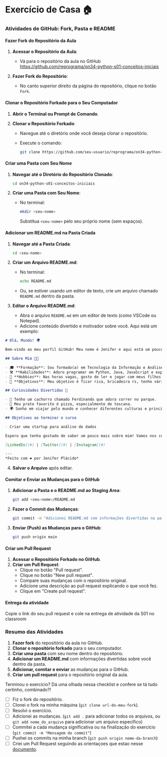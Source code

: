 # Exercício de Casa 🏠 

### Atividades de GitHub: Fork, Pasta e README

#### Fazer Fork do Repositório da Aula

1. **Acessar o Repositório da Aula**:
   - Vá para o repositório da aula no GitHub https://github.com/reprograma/on34-python-s01-conceitos-iniciais

2. **Fazer Fork do Repositório**:
   - No canto superior direito da página do repositório, clique no botão `Fork`.

#### Clonar o Repositório Forkado para o Seu Computador

1. **Abrir o Terminal ou Prompt de Comando**.

2. **Clonar o Repositório Forkado**:

   - Navegue até o diretório onde você deseja clonar o repositório.

   - Execute o comando:

     ```sh
     git clone https://github.com/seu-usuario/reprograma/on34-python-s01-conceitos-iniciais
     ```

     

####  Criar uma Pasta com Seu Nome

1. **Navegar até o Diretório do Repositório Clonado**:

   ```sh
   cd on34-python-s01-conceitos-iniciais
   ```

2. **Criar uma Pasta com Seu Nome**:

   - No terminal:

     ```sh
     mkdir <seu-nome>
     ```

     Substitua `<seu-nome>` pelo seu próprio nome (sem espaços).

#### Adicionar um README.md na Pasta Criada

1. **Navegar até a Pasta Criada**:

   ```sh
   cd <seu-nome>
   ```

2. **Criar um Arquivo README.md**:

   - No terminal:

     ```sh
     echo README.md
     ```

   - Ou, se estiver usando um editor de texto, crie um arquivo chamado `README.md` dentro da pasta.

3. **Editar o Arquivo README.md**:

   - Abra o arquivo `README.md` em um editor de texto (como VSCode ou Notepad).
   - Adicione conteúdo divertido e motivador sobre você. Aqui está um exemplo:

```markdown
# Olá, Mundo! 🌍

Bem-vindo ao meu perfil GitHub! Meu nome é Jenifer e aqui está um pouco sobre mim de uma forma divertida e motivadora:

## Sobre Mim 🧑‍💻

- 🎓 **Formação**: Sou formado(a) em Tecnologia da Informação e Análises e Desenvolvimento de Software.
- 🛠 **Habilidades**: Adoro programar em Python, Java, JavaScript e explorar novas tecnologias.
- 🎨 **Hobbies**: Nas horas vagas, gosto de ler e jogar com meus filhos.
- 🌟 **Objetivos**: Meu objetivo é ficar rica, bricadeira rs, tenho vários mas quero muito ir a Disney.

## Curiosidades Divertidas 🎉

- 🐶 Tenho um cachorro chamado Ferdinando que adora correr no parque.
- 🍕 Meu prato favorito é pizza, especialmente de toscana.
- 🌍 Sonho em viajar pelo mundo e conhecer diferentes culturas e principalmente ir a Disney.

## Objetivos ao terminar o curso

- Criar uma startup para análise de dados 

Espero que tenha gostado de saber um pouco mais sobre mim! Vamos nos conectar e construir algo incrível juntos!

[LinkedIn](#) | [Twitter](#) | [Instagram](#)

---
*Feito com ❤️ por Jenifer Plácido*
```

4. **Salvar o Arquivo** após editar.

####  Comitar e Enviar as Mudanças para o GitHub

1. **Adicionar a Pasta e o README.md ao Staging Area**:

   ```sh
   git add <seu-nome>/README.md
   ```

2. **Fazer o Commit das Mudanças**:

   ```sh
   git commit -m "Adicionei README.md com informações divertidas na pasta <seu-nome>"
   ```

3. **Enviar (Push) as Mudanças para o GitHub**:

   ```sh
   git push origin main
   ```

####  Criar um Pull Request

1. **Acessar o Repositório Forkado no GitHub**.
2. **Criar um Pull Request**:
   - Clique no botão "Pull request".
   - Clique no botão "New pull request".
   - Compare suas mudanças com o repositório original.
   - Adicione uma descrição ao pull request explicando o que você fez.
   - Clique em "Create pull request".


#### Entrega da atividade

Copie o link do seu pull request e cole na entrega de atividade da S01 no classroom

### Resumo das Atividades

1. **Fazer fork** do repositório da aula no GitHub.
2. **Clonar o repositório forkado** para o seu computador.
3. **Criar uma pasta** com seu nome dentro do repositório.
4. **Adicionar um README.md** com informações divertidas sobre você dentro da pasta.
5. **Adicionar, comitar e enviar** as mudanças para o GitHub.
6. **Criar um pull request** para o repositório original da aula.



Terminou o exercício? Dá uma olhada nessa checklist e confere se tá tudo certinho, combinado?!

- [ ] Fiz o fork do repositório.
- [ ] Clonei o fork na minha máquina (`git clone url-do-meu-fork`).
- [ ] Resolvi o exercício.
- [ ] Adicionei as mudanças. (`git add .` para adicionar todos os arquivos, ou `git add nome_do_arquivo` para adicionar um arquivo específico)
- [ ] Commitei a cada mudança significativa ou na finalização do exercício (`git commit -m "Mensagem do commit"`)
- [ ] Pushei os commits na minha branch (`git push origin nome-da-branch`)
- [ ] Criei um Pull Request seguindo as orientaçoes que estao nesse [documento](https://github.com/mflilian/repo-example/blob/main/exercicios/para-casa/instrucoes-pull-request.md).
